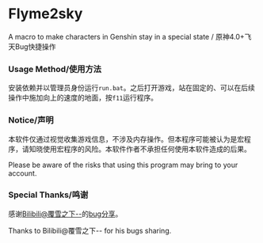 # Flyme2sky
A macro to make characters in Genshin stay in a special state / 原神4.0+飞天Bug快捷操作

### Usage Method/使用方法
安装依赖并以管理员身份运行```run.bat```。之后打开游戏，站在固定的、可以在后续操作中施加向上的速度的地面，按```f11```运行程序。

### Notice/声明
本软件仅通过视觉收集游戏信息，不涉及内存操作。但本程序可能被认为是宏程序，请知晓使用宏程序的风险。本软件作者不承担任何使用本软件造成的后果。

Please be aware of the risks that using this program may bring to your account.

### Special Thanks/鸣谢
感谢[Bilibili@覆雪之下--](https://space.bilibili.com/281172076)的[bug分享](https://www.bilibili.com/video/BV1yr4y1X7Vt)。

Thanks to Bilibili@覆雪之下-- for his bugs sharing.
